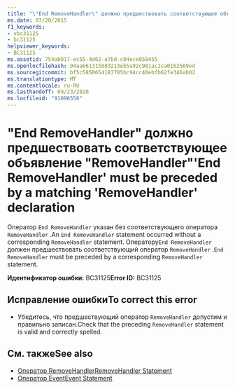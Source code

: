 ```yaml
---
title: "\"End RemoveHandler\" должно предшествовать соответствующее объявление \"RemoveHandler\""
ms.date: 07/20/2015
f1_keywords:
- vbc31125
- bc31125
helpviewer_keywords:
- BC31125
ms.assetid: 754a0017-ec55-4d62-a7bd-c84ece058455
ms.openlocfilehash: 94aa661315883213eb5a92c981ac1ca0162569ed
ms.sourcegitcommit: bf5c5850654187705bc94cc40ebfb62fe346ab02
ms.translationtype: MT
ms.contentlocale: ru-RU
ms.lasthandoff: 09/23/2020
ms.locfileid: "91096556"
---
```

# <a name="end-removehandler-must-be-preceded-by-a-matching-removehandler-declaration"></a><span data-ttu-id="22623-102">"End RemoveHandler" должно предшествовать соответствующее объявление "RemoveHandler"</span><span class="sxs-lookup"><span data-stu-id="22623-102">'End RemoveHandler' must be preceded by a matching 'RemoveHandler' declaration</span></span>

<span data-ttu-id="22623-103">Оператор `End RemoveHandler` указан без соответствующего оператора `RemoveHandler` .</span><span class="sxs-lookup"><span data-stu-id="22623-103">An `End RemoveHandler` statement occurred without a corresponding `RemoveHandler` statement.</span></span> <span data-ttu-id="22623-104">Оператору`End RemoveHandler` должен предшествовать соответствующий оператор `RemoveHandler` .</span><span class="sxs-lookup"><span data-stu-id="22623-104">`End RemoveHandler` must be preceded by a corresponding `RemoveHandler` statement.</span></span>  
  
 <span data-ttu-id="22623-105">**Идентификатор ошибки:** BC31125</span><span class="sxs-lookup"><span data-stu-id="22623-105">**Error ID:** BC31125</span></span>  
  
## <a name="to-correct-this-error"></a><span data-ttu-id="22623-106">Исправление ошибки</span><span class="sxs-lookup"><span data-stu-id="22623-106">To correct this error</span></span>  
  
- <span data-ttu-id="22623-107">Убедитесь, что предшествующий оператор `RemoveHandler` допустим и правильно записан.</span><span class="sxs-lookup"><span data-stu-id="22623-107">Check that the preceding `RemoveHandler` statement is valid and correctly spelled.</span></span>  
  
## <a name="see-also"></a><span data-ttu-id="22623-108">См. также</span><span class="sxs-lookup"><span data-stu-id="22623-108">See also</span></span>

- [<span data-ttu-id="22623-109">Оператор RemoveHandler</span><span class="sxs-lookup"><span data-stu-id="22623-109">RemoveHandler Statement</span></span>](../language-reference/statements/removehandler-statement.md)
- [<span data-ttu-id="22623-110">Оператор Event</span><span class="sxs-lookup"><span data-stu-id="22623-110">Event Statement</span></span>](../language-reference/statements/event-statement.md)
